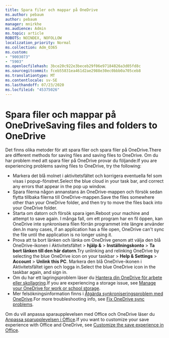 ```yaml
---
title: Spara filer och mappar på OneDrive
ms.author: pebaum
author: pebaum
manager: mnirkhe
ms.audience: Admin
ms.topic: article
ROBOTS: NOINDEX, NOFOLLOW
localization_priority: Normal
ms.collection: Adm_O365
ms.custom:
- "9003073"
- "5903"
ms.openlocfilehash: 3bce20c922e3beceb29f06e97184826a3d05fd8c
ms.sourcegitcommit: fceb55831ea461d2ae2988e30ec0bbb0a705ceb8
ms.translationtype: MT
ms.contentlocale: sv-SE
ms.lasthandoff: 07/23/2020
ms.locfileid: "45375026"
---
```

# <a name="saving-files-and-folders-to-onedrive"></a><span data-ttu-id="15e29-102">Spara filer och mappar på OneDrive</span><span class="sxs-lookup"><span data-stu-id="15e29-102">Saving files and folders to OneDrive</span></span>

<span data-ttu-id="15e29-103">Det finns olika metoder för att spara filer och spara filer på OneDrive.</span><span class="sxs-lookup"><span data-stu-id="15e29-103">There are different methods for saving files and saving files to OneDrive.</span></span> <span data-ttu-id="15e29-104">Om du har problem med att spara filer på OneDrive provar du följande:</span><span class="sxs-lookup"><span data-stu-id="15e29-104">If you are experiencing problems saving files to OneDrive, try the following:</span></span>

- <span data-ttu-id="15e29-105">Markera det blå molnet i aktivitetsfältet och korrigera eventuella fel som visas i popup-fönstret.</span><span class="sxs-lookup"><span data-stu-id="15e29-105">Select the blue cloud in your task bar, and correct any errors that appear in the pop up window.</span></span>
- <span data-ttu-id="15e29-106">Spara filerna någon annanstans än OneDrive-mappen och försök sedan flytta tillbaka filerna till OneDrive-mappen.</span><span class="sxs-lookup"><span data-stu-id="15e29-106">Save the files somewhere other than your OneDrive folder, and then try to move the files back into your OneDrive folder.</span></span>
- <span data-ttu-id="15e29-107">Starta om datorn och försök spara igen.</span><span class="sxs-lookup"><span data-stu-id="15e29-107">Reboot your machine and attempt to save again.</span></span> <span data-ttu-id="15e29-108">I många fall, om ett program har en fil öppen, kan OneDrive inte synkronisera filen förrän programmet inte längre använder den.</span><span class="sxs-lookup"><span data-stu-id="15e29-108">In many cases, if an application has a file open, OneDrive can't sync the file until the application is no longer using it.</span></span>    
- <span data-ttu-id="15e29-109">Prova att ta bort länken och länka om OneDrive genom att välja den blå OneDrive-ikonen i Aktivitetsfältet > **hjälp &**  >  **Inställningskonto**  >  **Ta bort länken till den här datorn**.</span><span class="sxs-lookup"><span data-stu-id="15e29-109">Try unlinking and relinking OneDrive by selecting the blue OneDrive icon on your taskbar > **Help & Settings** > **Account** > **Unlink this PC**.</span></span> <span data-ttu-id="15e29-110">Markera den blå OneDrive-ikonen i Aktivitetsfältet igen och logga in.</span><span class="sxs-lookup"><span data-stu-id="15e29-110">Select the blue OneDrive icon in the taskbar again, and sign in.</span></span>
- <span data-ttu-id="15e29-111">Om du har ett lagringsproblem läser du [Hantera din OneDrive för arbete eller skollagring](https://support.microsoft.com/office/manage-your-onedrive-for-work-or-school-storage-31519161-059c-4764-b6f8-f5cd29f7fe68).</span><span class="sxs-lookup"><span data-stu-id="15e29-111">If you are experiencing a storage issue, see [Manage your OneDrive for work or school storage](https://support.microsoft.com/office/manage-your-onedrive-for-work-or-school-storage-31519161-059c-4764-b6f8-f5cd29f7fe68).</span></span>
- <span data-ttu-id="15e29-112">Mer felsökningsinformation finns i [Åtgärda synkroniseringsproblem med OneDrive](https://docs.microsoft.com/alchemyinsights/fix-onedrive-sync-issues).</span><span class="sxs-lookup"><span data-stu-id="15e29-112">For more troubleshooting info, see [Fix OneDrive sync problems](https://docs.microsoft.com/alchemyinsights/fix-onedrive-sync-issues).</span></span>  

<span data-ttu-id="15e29-113">Om du vill anpassa sparaupplevelsen med Office och OneDrive läser du [Anpassa sparupplevelsen i Office](https://support.microsoft.com/office/customize-the-save-experience-in-office-786200a7-f5f2-4d26-a3ae-b78c60dd5d3b).</span><span class="sxs-lookup"><span data-stu-id="15e29-113">If you want to customize your save experience with Office and OneDrive, see [Customize the save experience in Office](https://support.microsoft.com/office/customize-the-save-experience-in-office-786200a7-f5f2-4d26-a3ae-b78c60dd5d3b).</span></span>
